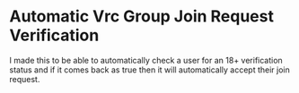 
# Automatic Vrc Group Join Request Verification

I made this to be able to automatically check a user for an 18+ verification status and if it comes back as true then it will automatically accept their join request.

